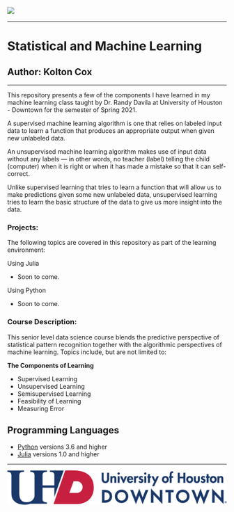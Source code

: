 ![](CS_image2.png)
___________
# Statistical and Machine Learning
## Author: Kolton Cox
---
This repository presents a few of the components I have learned in my machine learning class taught by Dr. Randy Davila at University of Houston - Downtown for the semester of Spring 2021. 

A supervised machine learning algorithm is one that relies on labeled input data to learn a function that produces an appropriate output when given new unlabeled data.

An unsupervised machine learning algorithm makes use of input data without any labels — in other words, no teacher (label) telling the child (computer) when it is right or when it has made a mistake so that it can self-correct.

Unlike supervised learning that tries to learn a function that will allow us to make predictions given some new unlabeled data, unsupervised learning tries to learn the basic structure of the data to give us more insight into the data.

### Projects:
The following topics are covered in this repository as part of the learning environment:

Using Julia
- Soon to come.

Using Python
- Soon to come.

### Course Description: 
This senior level data science course blends the predictive perspective of statistical pattern recognition together with the algorithmic perspectives of  machine learning. Topics include,  but  are  not  limited  to: 

**The Components of Learning**
 - Supervised Learning
 - Unsupervised Learning
 - Semisupervised Learning
 - Feasibility of Learning
 - Measuring Error
 
 ## Programming Languages 
- [Python](https://www.python.org/) versions 3.6 and higher 
- [Julia](https://julialang.org/) versions 1.0 and higher
______________________
![](UHD-Logo-Horizontal.png)

